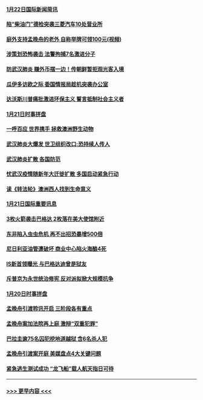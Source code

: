 #### [1月22日国际新闻简讯](../pages/prog202/a102758231.md?t=01221822) 
#### [陷“柴油门”德检突袭三菱汽车10处营业所](../pages/prog202/a102758165.md?t=01221822) 
#### [庭外支持孟晚舟的老外 自称举牌可领100元(视频)](../pages/prog202/a102758092.md?t=01221822) 
#### [涉策划恐怖袭击 法警拘捕7名激进分子](../pages/prog202/a102758069.md?t=01221822) 
#### [防武汉肺炎 赚外币摆一边！传朝鲜暂拒观光客入境](../pages/prog202/a102758019.md?t=01221822) 
#### [瓜伊多访欧之际 委国情报局趁机突袭办公室](../pages/prog202/a102757999.md?t=01221822) 
#### [达沃斯川普痛批激进环保主义 誓言抵制社会主义者](../pages/prog202/a102757906.md?t=01221822) 
#### [1月21日时事拼盘](../pages/prog202/a102757893.md?t=01221822) 
#### [一呼百应 世界携手 拯救澳洲野生动物](../pages/prog202/a102757884.md?t=01221822) 
#### [武汉肺炎大爆发 世卫组织改口:恐持续人传人](../pages/prog202/a102757701.md?t=01221822) 
#### [武汉肺炎扩散 各国防范](../pages/prog202/a102757636.md?t=01221822) 
#### [忧武汉疫情随新年大迁徙扩散 多国启动紧急行动](../pages/prog202/a102757625.md?t=01221822) 
#### [读《转法轮》澳洲西人找到生命意义](../pages/prog202/a102757465.md?t=01221822) 
#### [1月21日国际重要讯息](../pages/prog202/a102757450.md?t=01221822) 
#### [3枚火箭袭击巴格达 2枚落在美大使馆附近](../pages/prog202/a102757310.md?t=01221822) 
#### [东非陷入虫虫危机 再不出招恐暴增500倍](../pages/prog202/a102757295.md?t=01221822) 
#### [尼日利亚油管遭破坏 商业中心陷火海酿4死](../pages/prog202/a102757272.md?t=01221822) 
#### [IS新首领曝光 与巴格达迪曾是狱友](../pages/prog202/a102757122.md?t=01221822) 
#### [斥普京为永世统治修宪 反对派拟掀大规模抗争](../pages/prog202/a102757022.md?t=01221822) 
#### [1月20日时事拼盘](../pages/prog202/a102757036.md?t=01221822) 
#### [孟晚舟引渡聆讯开启 三阶段各有重点](../pages/prog202/a102757006.md?t=01221822) 
#### [孟晚舟案加法院再上庭 激辩“双重犯罪”](../pages/prog202/a102756996.md?t=01221822) 
#### [巴拉圭逾75名囚犯挖地道越狱 含6名杀人犯](../pages/prog202/a102756968.md?t=01221822) 
#### [孟晚舟引渡案开庭 美媒盘点4大关键问题](../pages/prog202/a102756917.md?t=01221822) 
#### [紧急逃生测试成功 “龙飞船”载人航天指日可待](../pages/prog202/a102756957.md?t=01221822) 

----
#### [ >>> 更早内容 <<< ](../indexes/prog202-earlier.md)

